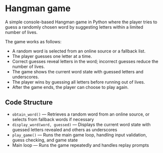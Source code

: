 # Hangman game

A simple console-based Hangman game in Python where the player tries to guess a randomly chosen word by suggesting letters within a limited number of lives.

The game works as follows:

- A random word is selected from an online source or a fallback list.
- The player guesses one letter at a time.
- Correct guesses reveal letters in the word; incorrect guesses reduce the number of lives.
- The game shows the current word state with guessed letters and underscores.
- The player wins by guessing all letters before running out of lives.
- After the game ends, the player can choose to play again.

## Code Structure

- `obtain_word()` — Retrieves a random word from an online source, or selects from fallback words if necessary  
- `display_word(word, guessed)` — Displays the current word state with guessed letters revealed and others as underscores  
- `play_game()` — Runs the main game loop, handling input validation, guess checking, and game state  
- Main loop — Runs the game repeatedly and handles replay prompts  

